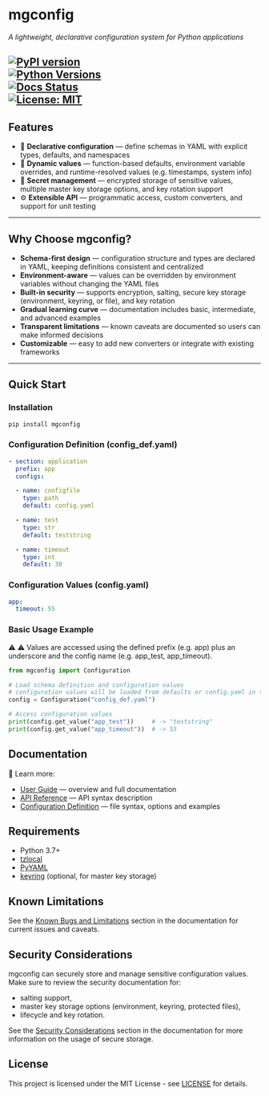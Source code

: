 # mgconfig  
_A lightweight, declarative configuration system for Python applications_

[![PyPI version](https://badge.fury.io/py/mgconfig.svg)](https://pypi.org/project/mgconfig/)  
[![Python Versions](https://img.shields.io/pypi/pyversions/mgconfig.svg)](https://pypi.org/project/mgconfig/)  
[![Docs Status](https://readthedocs.org/projects/mgconfig/badge/?version=latest)](https://mgconfig.readthedocs.io/en/latest/)  
[![License: MIT](https://img.shields.io/badge/License-MIT-yellow.svg)](LICENSE)
---

## Features

- 📝 **Declarative configuration** — define schemas in YAML with explicit types, defaults, and namespaces  
- 🔄 **Dynamic values** — function-based defaults, environment variable overrides, and runtime-resolved values (e.g. timestamps, system info)  
- 🔐 **Secret management** — encrypted storage of sensitive values, multiple master key storage options, and key rotation support  
- ⚙️ **Extensible API** — programmatic access, custom converters, and support for unit testing  

---

## Why Choose mgconfig?

- **Schema-first design** — configuration structure and types are declared in YAML, keeping definitions consistent and centralized  
- **Environment-aware** — values can be overridden by environment variables without changing the YAML files  
- **Built-in security** — supports encryption, salting, secure key storage (environment, keyring, or file), and key rotation  
- **Gradual learning curve** — documentation includes basic, intermediate, and advanced examples  
- **Transparent limitations** — known caveats are documented so users can make informed decisions  
- **Customizable** — easy to add new converters or integrate with existing frameworks  


---

## Quick Start

### Installation
```bash
pip install mgconfig
```

### Configuration Definition (config_def.yaml)

```yaml
- section: application
  prefix: app
  configs:

  - name: configfile
    type: path
    default: config.yaml

  - name: test
    type: str
    default: teststring

  - name: timeout
    type: int
    default: 30    
```

### Configuration Values (config.yaml)

```yaml
app:
  timeout: 55
```

### Basic Usage Example
⚠️ ⚠️ Values are accessed using the defined prefix (e.g. app) plus an underscore and the config name (e.g. app_test, app_timeout).

```python
from mgconfig import Configuration

# Load schema definition and configuration values
# configuration values will be loaded from defaults or config.yaml in this example
config = Configuration("config_def.yaml")

# Access configuration values
print(config.get_value("app_test"))     # -> "teststring"
print(config.get_value("app_timeout"))  # -> 55
```


## Documentation

📖 Learn more:

- [User Guide](https://mgconfig.readthedocs.io/en/latest) — overview and full documentation
- [API Reference](https://mgconfig.readthedocs.io/en/latest/doc_api.html) — API syntax description
- [Configuration Definition](https://mgconfig.readthedocs.io/en/latest/doc_config_definition.html) —  file syntax, options and examples

## Requirements

- Python 3.7+ 
- [tzlocal](https://pypi.org/project/tzlocal/)
- [PyYAML](https://pypi.org/project/PyYAML/)
- [keyring](https://pypi.org/project/keyring/) (optional, for master key storage)

## Known Limitations

See the [Known Bugs and Limitations](https://mgconfig.readthedocs.io/en/latest/doc_known_bugs_and_limitations.html) section in the documentation for current issues and caveats.

## Security Considerations

mgconfig can securely store and manage sensitive configuration values. Make sure to review the security documentation for:

- salting support,
- master key storage options (environment, keyring, protected files),
- lifecycle and key rotation. 

See the [Security Considerations](https://mgconfig.readthedocs.io/en/latest/doc_secure_store.html) section in the documentation for more information on the usage of secure storage.

## License

This project is licensed under the MIT License - see [LICENSE](LICENSE) for details.



